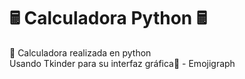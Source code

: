 # 🖩 Calculadora Python 🖩
🧮 Calculadora realizada en python <br>
Usando Tkinder para su interfaz gráfica🧮 - Emojigraph


